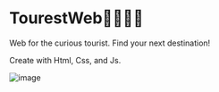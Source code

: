 # TourestWeb🚶‍♂️🚶‍♀️
Web for the curious tourist. Find your next destination!

Create with Html, Css, and Js.

![image](https://user-images.githubusercontent.com/100095709/204941578-7dd3d733-0810-4a8c-9b9a-87c84ed8954a.png)

